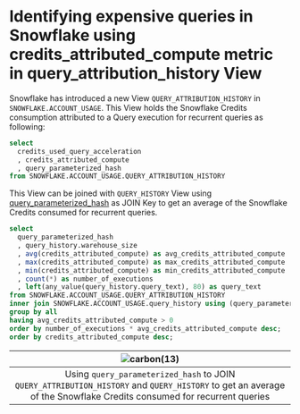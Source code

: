 # Identifying expensive queries in Snowflake using credits_attributed_compute metric in query_attribution_history View

Snowflake has introduced a new View `QUERY_ATTRIBUTION_HISTORY` in `SNOWFLAKE.ACCOUNT_USAGE`. This View holds the Snowflake Credits consumption attributed to a Query execution for recurrent queries as following: 

```sql
select
  credits_used_query_acceleration
  , credits_attributed_compute
  , query_parameterized_hash
from SNOWFLAKE.ACCOUNT_USAGE.QUERY_ATTRIBUTION_HISTORY
```

This View can be joined with `QUERY_HISTORY` View using [query_parameterized_hash](query_hash-and-query_parameterized_hash-in-snowflake.md) as JOIN Key to get an average of the Snowflake Credits consumed for recurrent queries.

```sql
select 
  query_parameterized_hash
  , query_history.warehouse_size
  , avg(credits_attributed_compute) as avg_credits_attributed_compute
  , max(credits_attributed_compute) as max_credits_attributed_compute
  , min(credits_attributed_compute) as min_credits_attributed_compute
  , count(*) as number_of_executions
  , left(any_value(query_history.query_text), 80) as query_text
from SNOWFLAKE.ACCOUNT_USAGE.QUERY_ATTRIBUTION_HISTORY
inner join SNOWFLAKE.ACCOUNT_USAGE.query_history using (query_parameterized_hash, start_time)
group by all
having avg_credits_attributed_compute > 0
order by number_of_executions * avg_credits_attributed_compute desc;
order by credits_attributed_compute desc;
```

|![carbon(13)](https://github.com/user-attachments/assets/7a1a62fb-0736-4031-b532-c89f8b0e9f3c)|
|:-:|
|Using `query_parameterized_hash` to JOIN `QUERY_ATTRIBUTION_HISTORY` and `QUERY_HISTORY` to get an average of the Snowflake Credits consumed for recurrent queries |

